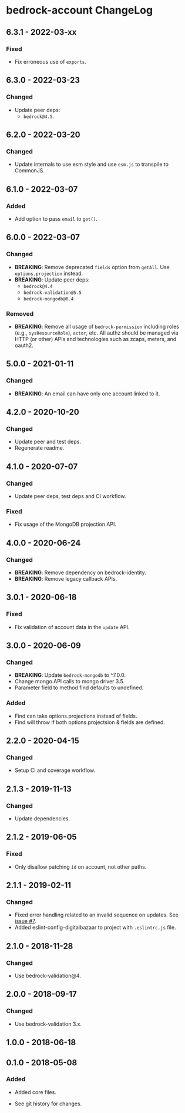# bedrock-account ChangeLog

## 6.3.1 - 2022-03-xx

### Fixed
- Fix erroneous use of `exports`.

## 6.3.0 - 2022-03-23

### Changed
- Update peer deps:
  - `bedrock@4.5`.

## 6.2.0 - 2022-03-20

### Changed
- Update internals to use esm style and use `esm.js` to
  transpile to CommonJS.

## 6.1.0 - 2022-03-07

### Added
- Add option to pass `email` to `get()`.

## 6.0.0 - 2022-03-07

### Changed
- **BREAKING**: Remove deprecated `fields` option from `getAll`. Use
  `options.projection` instead.
- **BREAKING**: Update peer deps:
  - `bedrock@4.4`
  - `bedrock-validation@5.5`
  - `bedrock-mongodb@8.4`

### Removed
- **BREAKING**: Remove all usage of `bedrock-permission` including
  roles (e.g., `sysResourceRole`), `actor`, etc. All authz should
  be managed via HTTP (or other) APIs and technologies such as
  zcaps, meters, and oauth2.

## 5.0.0 - 2021-01-11

### Changed
- **BREAKING**: An email can have only one account linked to it.

## 4.2.0 - 2020-10-20

### Changed
- Update peer and test deps.
- Regenerate readme.

## 4.1.0 - 2020-07-07

### Changed
- Update peer deps, test deps and CI workflow.

### Fixed
- Fix usage of the MongoDB projection API.

## 4.0.0 - 2020-06-24

### Changed
- **BREAKING**: Remove dependency on bedrock-identity.
- **BREAKING**: Remove legacy callback APIs.

## 3.0.1 - 2020-06-18

### Fixed
- Fix validation of account data in the `update` API.

## 3.0.0 - 2020-06-09

### Changed
- **BREAKING**: Update `bedrock-mongodb` to ^7.0.0.
- Change mongo API calls to mongo driver 3.5.
- Parameter field to method find defaults to undefined.

### Added
- Find can take options.projections instead of fields.
- Find will throw if both options.projectsion & fields are defined.

## 2.2.0 - 2020-04-15

### Changed
- Setup CI and coverage workflow.

## 2.1.3 - 2019-11-13

### Changed
- Update dependencies.

## 2.1.2 - 2019-06-05

### Fixed
- Only disallow patching `id` on account, not other paths.

## 2.1.1 - 2019-02-11

### Changed
- Fixed error handling related to an invalid sequence on updates.
  See [issue #7](https://github.com/digitalbazaar/bedrock-account/issues/7).
- Added eslint-config-digitalbazaar to project with `.eslintrc.js` file.

## 2.1.0 - 2018-11-28

### Changed
- Use bedrock-validation@4.

## 2.0.0 - 2018-09-17

### Changed
- Use bedrock-validation 3.x.

## 1.0.0 - 2018-06-18

## 0.1.0 - 2018-05-08

### Added
- Added core files.

- See git history for changes.
